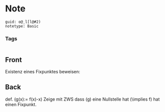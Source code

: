 # Note
```
guid: o@_l[l@#2)
notetype: Basic
```

### Tags
```
```

## Front
Existenz eines Fixpunktes beweisen:

## Back
def. \(g(x):= f(x)-x\)
Zeige mit ZWS dass \(g\) eine Nullstelle hat
\(\implies f\) hat einen Fixpunkt.
